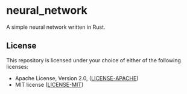 # neural_network

A simple neural network written in Rust.

## License

This repository is licensed under your choice of either of the following licenses:

- Apache License, Version 2.0, ([LICENSE-APACHE](LICENSE-APACHE))
- MIT license ([LICENSE-MIT](LICENSE-MIT))
